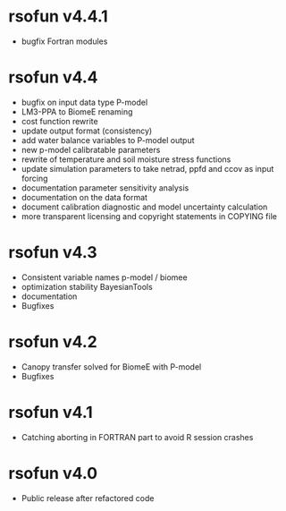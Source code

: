 # rsofun v4.4.1

* bugfix Fortran modules

# rsofun v4.4

* bugfix on input data type P-model
* LM3-PPA to BiomeE renaming
* cost function rewrite
* update output format (consistency)
* add water balance variables to P-model output
* new p-model calibratable parameters
* rewrite of temperature and soil moisture stress functions
* update simulation parameters to take netrad, ppfd and ccov as input forcing
* documentation parameter sensitivity analysis
* documentation on the data format
* document calibration diagnostic and model uncertainty calculation
* more transparent licensing and copyright statements in COPYING file

# rsofun v4.3

* Consistent variable names p-model / biomee
* optimization stability BayesianTools
* documentation
* Bugfixes

# rsofun v4.2

* Canopy transfer solved for BiomeE with P-model
* Bugfixes

# rsofun v4.1

* Catching aborting in FORTRAN part to avoid R session crashes

# rsofun v4.0

* Public release after refactored code
